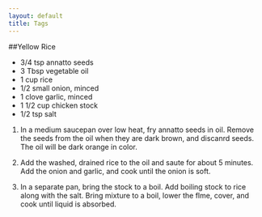 ```yaml
---
layout: default
title: Tags
---
```


##Yellow Rice

* 3/4 tsp annatto seeds
* 3 Tbsp vegetable oil
* 1 cup rice
* 1/2 small onion, minced
* 1 clove garlic, minced
* 1 1/2 cup chicken stock
* 1/2 tsp salt

1. In a medium saucepan over low heat, fry annatto seeds in oil. Remove the seeds from the oil when they are dark brown, and discanrd seeds. The oil will be dark orange in color.

2. Add the washed, drained rice to the oil and saute for about 5 minutes. Add the onion and garlic, and cook until the onion is soft.

3. In a separate pan, bring the stock to a boil. Add boiling stock to rice along with the salt. Bring mixture to a boil, lower the flme, cover, and cook until liquid is absorbed.

